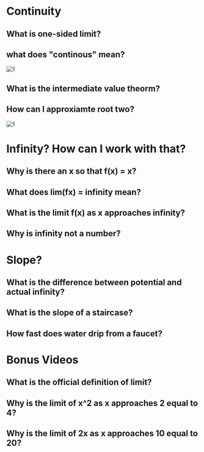 # Continuity
## What is one-sided limit?
## what does "continous" mean?
![1](http://d.pr/i/1isx9+)
## What is the intermediate value theorm?
## How can I approxiamte root two?
![1](http://d.pr/i/11oPT+)

# Infinity? How can I work with that?
## Why is there an x so that f(x) = x?
## What does lim(fx) = infinity mean?
## What is the limit f(x) as x approaches infinity?
## Why is infinity not a number?

# Slope?
## What is the difference between potential and actual infinity?
## What is the slope of a staircase?
## How fast does water drip from a faucet?

# Bonus Videos
## What is the official definition of limit?
## Why is the limit of x^2 as x approaches 2 equal to 4?
## Why is the limit of 2x as x approaches 10 equal to 20?
